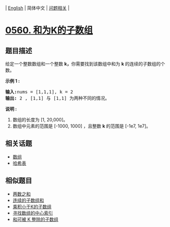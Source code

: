 
| [English](README_EN.md) | 简体中文 | [问题相关](QUESTION.md) |
# [0560. 和为K的子数组](https://leetcode-cn.com/problems/subarray-sum-equals-k/)
## 题目描述
<p>给定一个整数数组和一个整数&nbsp;<strong>k，</strong>你需要找到该数组中和为&nbsp;<strong>k&nbsp;</strong>的连续的子数组的个数。</p>

<p><strong>示例 1 :</strong></p>

<pre>
<strong>输入:</strong>nums = [1,1,1], k = 2
<strong>输出:</strong> 2 , [1,1] 与 [1,1] 为两种不同的情况。
</pre>

<p><strong>说明 :</strong></p>

<ol>
	<li>数组的长度为 [1, 20,000]。</li>
	<li>数组中元素的范围是 [-1000, 1000] ，且整数&nbsp;<strong>k&nbsp;</strong>的范围是&nbsp;[-1e7, 1e7]。</li>
</ol>

## 相关话题
- [数组](https://leetcode-cn.com/tag/array)
- [哈希表](https://leetcode-cn.com/tag/hash-table)
## 相似题目
- [两数之和](../0001/README.md)
- [连续的子数组和](../0523/README.md)
- [乘积小于K的子数组](../0713/README.md)
- [寻找数组的中心索引](../0724/README.md)
- [和可被 K 整除的子数组](../0974/README.md)
